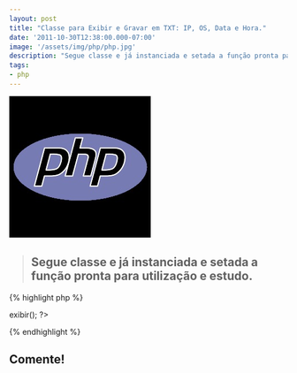 ```yaml
---
layout: post
title: "Classe para Exibir e Gravar em TXT: IP, OS, Data e Hora."
date: '2011-10-30T12:38:00.000-07:00'
image: '/assets/img/php/php.jpg'
description: "Segue classe e já instanciada e setada a função pronta para utilização e estudo ."
tags:
- php
---
```


![Classe para Exibir e Gravar em TXT: IP, OS, Data e Hora](/assets/img/php/php.jpg "Classe para Exibir e Gravar em TXT: IP, OS, Data e Hora")

> ## Segue classe e já instanciada e setada a função pronta para utilização e estudo.

{% highlight php %}
<?php
 class Dados{
 
	 function exibir(){
	 
		 $ip = ($_SERVER['REMOTE_ADDR']);
		 $browser = ($_SERVER['HTTP_USER_AGENT']);
		 $data = date('d/m/Y H:i:s');
		 
		 //ARQUIVO TXT
		 $arquivo = "estatisticas.txt";
		 
		 echo 'Número IP: '.$ip.' ';
		 echo 'Navegador: ';
		 
		 if (strchr($browser, 'Firefox'))
		 {
		  	$nav = 'Firefox ';
		  }
		  elseif (strchr($browser, 'Chromium')){
		  	$nav = 'Chromium ';
		  }
		  	elseif (strchr($browser, 'Chrome')){
		  	$nav = 'Chrome ';
		  }
		  	elseif (strchr($browser, 'Opera')){
		  	$nav = 'Opera ';
		  }
		  	elseif (strchr($browser, 'Windows')){
		  	$nav = 'Internet Explorer ';
		  }else{
		  	$nav = 'Outro Navegador ';
		 }
		 echo $nav.'';
		 echo 'Sistema Operacional:  ';
		 if (strchr($browser, 'Linux')){
		 	$os = 'Linux ';
		 }
		 elseif (strchr($browser, 'Windows')){
		 	$os = 'Windows ';
		 }else{
		 	$os = 'Outro Sistema ';
		 }
		 
		 echo $os.'Data e Hora: '.$data;
		 
		 //PREPARA O CONTEÚDO A SER GRAVADO		 
		 $conteudo = "Ip: $ip\r\nSistema: $os\r\nNavegador: $nav\r\nData e Hora: $data\r\n\r\n";
		 
		 //TENTA ABRIR O ARQUIVO TXT
		 if (!$abrir = fopen($arquivo, "a")) {
		 	echo "Erro abrindo arquivo ($arquivo)";
		 	exit;
		 }
		 
		 //ESCREVE NO ARQUIVO TXT
		 if (!fwrite($abrir, $conteudo)){
		 	print "Erro escrevendo no arquivo ($arquivo)";
		 	exit;
		 }
		 
		 //FECHA O ARQUIVO
		 fclose($abrir);
		 
	 }//fim da função da exbir();
	 
}//fim da class Dados

 $mostrar = new Dados();
 $mostrar->exibir();
 
?>
{% endhighlight %}

## Comente!

<script async src="https://pagead2.googlesyndication.com/pagead/js/adsbygoogle.js"></script>

<!-- Informat -->
<ins class="adsbygoogle"
 style="display:block"
 data-ad-client="ca-pub-2838251107855362"
 data-ad-slot="2327980059"
 data-ad-format="auto"
 data-full-width-responsive="true"></ins>

<script>
(adsbygoogle = window.adsbygoogle || []).push({});
</script>



